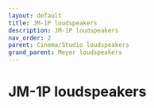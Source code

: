 ```yaml
---
layout: default
title: JM-1P loudspeakers
description: JM-1P loudspeakers
nav_order: 2
parent: Cinema/Studio loudspeakers
grand_parent: Meyer loudspeakers
---
```


# JM-1P loudspeakers